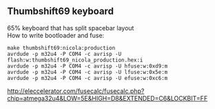 ## Thumbshift69 keyboard

65% keyboard that has split spacebar layout  
How to write bootloader and fuse:  

    make thumbshift69:nicola:production
    avrdude -p m32u4 -P COM4 -c avrisp -U flash:w:thumbshift69_nicola_production.hex:i
    avrdude -p m32u4 -P COM4 -c avrisp -U hfuse:w:0xd9:m
    avrdude -p m32u4 -P COM4 -c avrisp -U lfuse:w:0x5e:m
    avrdude -p m32u4 -P COM4 -c avrisp -U efuse:w:0xc6:m

http://eleccelerator.com/fusecalc/fusecalc.php?chip=atmega32u4&LOW=5E&HIGH=D8&EXTENDED=C6&LOCKBIT=FF

